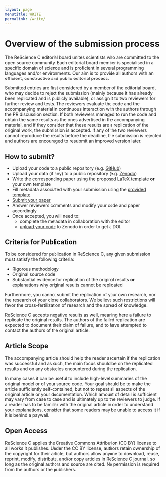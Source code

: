 ```yaml
---
layout: page
menutitle: WRITE
permalink: /write/
---
```


# Overview of the submission process

The ReScience C editorial board unites scientists who are committed to the open
source community. Each editorial board member is specialised in a specific
domain of science and is proficient in several programming languages and/or
environments. Our aim is to provide all authors with an efficient, constructive
and public editorial process.

Submitted entries are first considered by a member of the editorial board, who
may decide to reject the submission (mainly because it has already been
replicated and is publicly available), or assign it to two reviewers for
further review and tests. The reviewers evaluate the code and the accompanying
material in continuous interaction with the authors through the PR discussion
section. If both reviewers managed to run the code and obtain the same results
as the ones advertised in the accompanying material, and if they consider that
these results are a replication of the original work, the submission is
accepted. If any of the two reviewers cannot reproduce the results before the
deadline, the submission is rejected and authors are encouraged to resubmit an
improved version later.

## How to submit?

* Upload your code to a public repository
  (e.g. [GitHub](https://github.com))
* Upload your data (if any) to a public repository
  (e.g. [Zenodo](https://zenodo.org/))
* Write the corresponding paper using the proposed
  [LaTeX template](https://github.com/valeryozenne/template)
  **or** your own template
* Fill metadata associated with your submission using the
  [provided template](https://github.com/valeryozenne/template)
* [Submit your paper](https://github.com/valeryozenne/submissions/issues/new/choose)
* Answer reviewers comments and modify your code and paper accordingly
* Once accepted, you will need to:
  * complete the metadata in collaboration with the editor
  * [upload your code](https://guides.github.com/activities/citable-code/)
    to Zenodo in order to get a DOI.

## Criteria for Publication

To be considered for publication in ReScience C, any given submission must
satisfy the following criteria:

* Rigorous methodology
* Original source code
* Substantial evidence for replication of the original results **or**
  explanations why original results cannot be replicated

Furthermore, you cannot submit the replication of your own research, nor the
research of your close collaborators. We believe such restrictions will favor
the cross-fertilization of research and the spread of knowledge.

ReScience C accepts negative results as well, meaning here a failure to
replicate the original results. The authors of the failed replication are
expected to document their claim of failure, and to have attempted to contact
the authors of the original article.

## Article Scope

The accompanying article should help the reader ascertain if the replication was
successful and as such, the main focus should be on the replicated results and
on any obstacles encountered during the replication.

In many cases it can be useful to include high-level summaries of the original
model or of your source code. Your goal should be to make the article
sufficiently self-contained, but not to repeat all aspects of the original
article or your documentation. Which amount of detail is sufficient may vary
from case to case and is ultimately up to the reviewers to judge. If a reader
has to be familiar with the original article in order to understand your
explanations, consider that some readers may be unable to access it if it is
behind a paywall.

## Open Access

ReScience C applies the Creative Commons Attribution (CC BY) license to all
works it publishes. Under the CC BY license, authors retain ownership of the
copyright for their article, but authors allow anyone to download, reuse,
reprint, modify, distribute, and/or copy articles in ReScience C journal, so
long as the original authors and source are cited. No permission is required
from the authors or the publishers.


